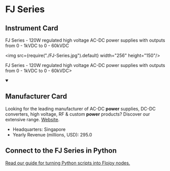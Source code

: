 
# FJ Series

## Instrument Card

<div className="flex">

<div>

FJ Series - 120W regulated high voltage AC-DC power supplies with outputs from 0 - 1kVDC to 0 - 60kVDC

</div>

<img src={require("./FJ-Series.jpg").default} width="256" height="150"/>

</div>

FJ Series - 120W regulated high voltage AC-DC power supplies with outputs from 0 - 1kVDC to 0 - 60kVDC>

<details open>
<summary><h2>Manufacturer Card</h2></summary>

Looking for the leading manufacturer of AC-DC **power** supplies, DC-DC converters, high voltage, RF & custom **power** products? Discover our extensive range. <a href="https://www.xppower.com">Website</a>.

<ul>
  <li>Headquarters: Singapore</li>
  <li>Yearly Revenue (millions, USD): 295.0</li>
</ul>
</details>

## Connect to the FJ Series in Python

[Read our guide for turning Python scripts into Flojoy nodes.](https://docs.flojoy.ai/custom-nodes/creating-custom-node/)


